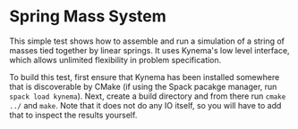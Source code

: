 # Spring Mass System

This simple test shows how to assemble and run a simulation of a string of masses tied together by linear springs.
It uses Kynema's low level interface, which allows unlimited flexibility in problem specification.

To build this test, first ensure that Kynema has been installed somewhere that is discoverable by CMake (if using the Spack pacakge manager, run `spack load kynema`).
Next, create a build directory and from there run `cmake ../` and `make`.
Note that it does not do any IO itself, so you will have to add that to inspect the results yourself.
